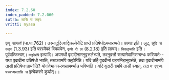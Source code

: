 ```yaml
---
index: 7.2.60
index_padded: 7.2.060
sutra: तासि च क्लृपः
vritti: nyasa

---
```

`कृपू सामर्थ्ये` (धा.पा.762)। तस्मादूदित्त्वाद्विकल्पेनेटि प्राप्ते प्रतिषेधोऽयमारब्यते। `कल्प्ता` इति। लुट्, `लुटि च क्लृपः` (1.3.93) इति परस्मैपदं विकल्पेन, `कृपो रो लः` (8.2.18) इति लत्वम्। `चिक्लृप्सति` इति। पूर्ववत्कित्त्वम्।
`क्लृपेरपि` इत्यादि। अयमर्थो वृदादीनामनुवृत्तर्लभ्यते, तदनुवत्तौ सत्यामेवाभिसम्बन्धः करिष्यते--यथा वृदादीना प्रतिषेधो भवति, तथाऽयमपि क्लृपेरिति। यदि तर्हि वृददीनां ग्रहणमिहानुवर्त्तते, तदा वृदादीनामपि तासौ प्रतिषेधः प्राप्नोति? योगविभागकरणसामर्थ्यान्न भविष्यति। यदि वृदादीनामपि तासौ स्यात्, तदा `न वृद्भ्यः पञ्चभ्यस्तासि च` इत्येकरणे कुर्यात्।।